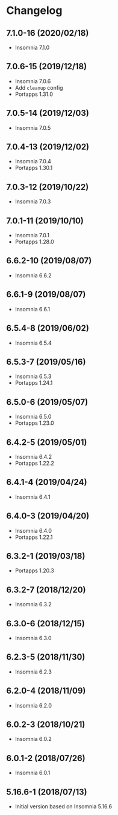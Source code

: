 # Changelog

## 7.1.0-16 (2020/02/18)

* Insomnia 7.1.0

## 7.0.6-15 (2019/12/18)

* Insomnia 7.0.6
* Add `cleanup` config
* Portapps 1.31.0

## 7.0.5-14 (2019/12/03)

* Insomnia 7.0.5

## 7.0.4-13 (2019/12/02)

* Insomnia 7.0.4
* Portapps 1.30.1

## 7.0.3-12 (2019/10/22)

* Insomnia 7.0.3

## 7.0.1-11 (2019/10/10)

* Insomnia 7.0.1
* Portapps 1.28.0

## 6.6.2-10 (2019/08/07)

* Insomnia 6.6.2

## 6.6.1-9 (2019/08/07)

* Insomnia 6.6.1

## 6.5.4-8 (2019/06/02)

* Insomnia 6.5.4

## 6.5.3-7 (2019/05/16)

* Insomnia 6.5.3
* Portapps 1.24.1

## 6.5.0-6 (2019/05/07)

* Insomnia 6.5.0
* Portapps 1.23.0

## 6.4.2-5 (2019/05/01)

* Insomnia 6.4.2
* Portapps 1.22.2

## 6.4.1-4 (2019/04/24)

* Insomnia 6.4.1

## 6.4.0-3 (2019/04/20)

* Insomnia 6.4.0
* Portapps 1.22.1

## 6.3.2-1 (2019/03/18)

* Portapps 1.20.3

## 6.3.2-7 (2018/12/20)

* Insomnia 6.3.2

## 6.3.0-6 (2018/12/15)

* Insomnia 6.3.0

## 6.2.3-5 (2018/11/30)

* Insomnia 6.2.3

## 6.2.0-4 (2018/11/09)

* Insomnia 6.2.0

## 6.0.2-3 (2018/10/21)

* Insomnia 6.0.2

## 6.0.1-2 (2018/07/26)

* Insomnia 6.0.1

## 5.16.6-1 (2018/07/13)

* Initial version based on Insomnia 5.16.6
